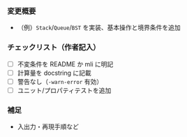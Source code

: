 <!--
You are GitHub Copilot. Review ONLY the changes in this PR.
Use the rubric below; cite concrete files/lines; propose minimal diffs.

## Review rubric (Japanese + English)

1) 正確性 (Correctness)
- 基本操作は仕様どおりか
- 不変条件は維持されているか（例: サイズ>=0、順序関係、木のバランス等）
- エッジケース（空、単一要素、重複、境界、オーバーフロー）を扱っているか

2) 効率性 (Efficiency)
- 時間計算量/空間計算量は期待値と一致するか
- 不要なコピー・再計算・アロケーションを減らしているか
- 再帰は末尾再帰化できるか、イミュータブル/ミュータブルの選択は妥当か

3) OCaml ベストプラクティス
- 関数型パラダイム（不変データ優先、Option/Resultで失敗を表現）
- 必要十分な型注釈（公開 API、パターン網羅性の担保）
- パターンマッチは警告なしで網羅的か（_ 乱用しない）
- 可能な限り純粋関数、例外は最小限

4) テストカバレッジ
- 基本操作のユニットテスト
- 境界/異常系のテスト
- プロパティベーステスト（QCheck等）が有効なら提案
- 失敗時メッセージは原因特定に十分か

5) ドキュメンテーション
- 関数の説明、前提条件/事後条件、計算量
- 使用例（doctest/expect tests可）

## Data-structure specific
- Stack: push/pop/top/is_empty、空popの扱い
- Queue: enqueue/dequeue/front/is_empty、二重リスト/差分リスト等の実装妥当性
- Tree: 挿入・削除・検索、順序関係、不変条件（平衡木なら回転の正しさ）
- Sorting: 安定性、比較器の扱い、汎用型対応

## Style
- 命名: 関数/型 snake_case、モジュール PascalCase、定数 UPPER_CASE
- インデント: 2 spaces（ocamlformat/dune 準拠）
- コメント: 公開APIに docstring、複雑部は意図を説明
-->

### 変更概要
- （例）`Stack`/`Queue`/`BST` を実装、基本操作と境界条件を追加

### チェックリスト（作者記入）
- [ ] 不変条件を README か mli に明記
- [ ] 計算量を docstring に記載
- [ ] 警告なし（`-warn-error` 有効）
- [ ] ユニット/プロパティテストを追加

### 補足
- 入出力・再現手順など
